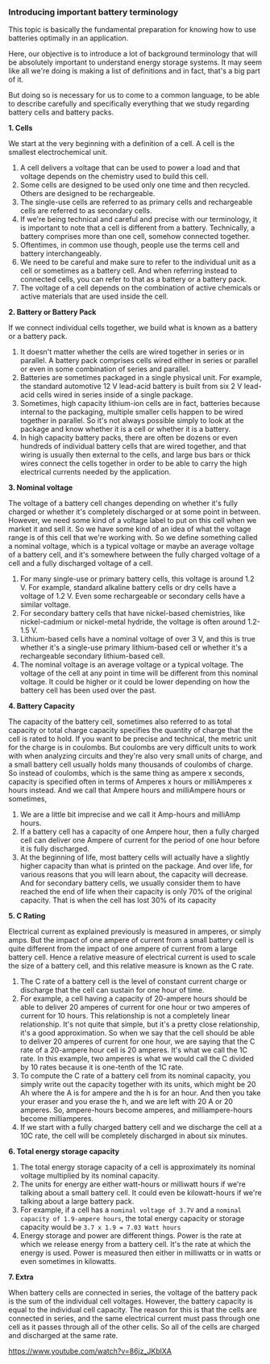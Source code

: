 ### Introducing important battery terminology

This topic is basically the fundamental preparation for knowing how to use batteries optimally in an application. 

Here, our objective is to introduce a lot of background terminology that will be absolutely important to understand energy storage systems. It may seem like all we're doing is making a list of definitions and in fact, that's a big part of it. 

But doing so is necessary for us to come to a common language, to be able to describe carefully and specifically everything that we study regarding battery cells and battery packs.


**1. Cells**

We start at the very beginning with a definition of a cell. A cell is the smallest electrochemical unit.
  
   1.  A cell delivers a voltage that can be used to power a load and that voltage depends on the chemistry used to build this cell. 
   2. Some cells are designed to be used only one time and then recycled. Others are designed to be rechargeable. 
   3. The single-use cells are referred to as primary cells and rechargeable cells are referred to as secondary cells. 
   4. If we're being technical and careful and precise with our terminology, it is important to note that a cell is different from a battery. Technically, a battery comprises more than one cell, somehow connected together. 
   5. Oftentimes, in common use though, people use the terms cell and battery interchangeably.
   6. We need to be careful and make sure to refer to the individual unit as a cell or sometimes as a battery cell. And when referring instead to connected cells, you can refer to that as a battery or a battery pack.
   7. The voltage of a cell depends on the combination of active chemicals or active materials that are used inside the cell. 



**2. Battery or Battery Pack**

If we connect individual cells together, we build what is known as a battery or a 
battery pack. 

1. It doesn't matter whether the cells are wired together in series or in parallel. A battery pack comprises cells wired either in series or parallel or even in some combination of series and parallel. 
2. Batteries are sometimes packaged in a single physical unit. For example, the standard automotive 12 V lead-acid battery is built from six 2 V lead-acid cells wired in series inside of a single package. 
3. Sometimes, high capacity lithium-ion cells are in fact, batteries because internal to the packaging, multiple smaller cells happen to be wired together in parallel. So it's not always possible simply to look at the package and know whether it is a cell or whether it is a battery. 
4. In high capacity battery packs, there are often be dozens or even hundreds of individual battery cells that are wired together, and that wiring is usually then external to the cells, and large bus bars or thick wires connect the cells together in order to be able to carry the high electrical currents needed by the application.


**3. Nominal voltage**

The voltage of a battery cell changes depending on whether it's fully charged or whether it's completely discharged or at some point in between. However, we need some kind of a voltage label to put on this cell when we market it and sell it. So we have some kind of an idea of what the voltage range is of this cell that we're working with. So we define something called a nominal voltage, which is a typical voltage or maybe an average voltage of a battery cell, and it's somewhere between the fully charged voltage of a cell and a fully discharged voltage of a cell.
1. For many single-use or primary battery cells, this voltage is around 1.2 V. For example, standard alkaline battery cells or dry cells have a voltage of 1.2 V. Even some rechargeable or secondary cells have a similar voltage. 
2. For secondary battery cells that have nickel-based chemistries, like nickel-cadmium or nickel-metal hydride, the voltage is often around 1.2-1.5 V. 
3. Lithium-based cells have a nominal voltage of over 3 V, and this is true whether it's a single-use primary lithium-based cell or whether it's a rechargeable secondary lithium-based cell.
4. The nominal voltage is an average voltage or a typical voltage. The voltage of the cell at any point in time will be different from this nominal voltage. It could be higher or it could be lower depending on how the battery cell has been used over the past.


**4. Battery Capacity**

The capacity of the battery cell, sometimes also referred to as total capacity or total charge capacity specifies the quantity of charge that the cell is rated to hold. If you want to be precise and technical, the metric unit for the charge is in coulombs. But coulombs are very difficult units to work with when analyzing circuits and they're also very small units of charge, and a small battery cell usually holds many thousands of coulombs of charge. So instead of coulombs, which is the same thing as ampere x seconds, capacity is specified often in terms of Amperes x hours or milliAmperes x hours instead. And we call that Ampere hours and milliAmpere hours or sometimes, 
1. We are a little bit imprecise and we call it Amp-hours and milliAmp hours. 
2. If a battery cell has a capacity of one Ampere hour, then a fully charged cell can deliver one Ampere of current for the period of one hour before it is fully discharged. 
3. At the beginning of life, most battery cells will actually have a slightly higher capacity than what is printed on the package. And over life, for various reasons that you will learn about, the capacity will decrease. And for secondary battery cells, we usually consider them to have reached the end of life when their capacity is only 70% of the original capacity. That is when the cell has lost 30% of its capacity



**5. C Rating**

Electrical current as explained previously is measured in amperes, or simply amps. But the impact of one ampere of current from a small battery cell is quite different from the impact of one ampere of current from a large battery cell. Hence a relative measure of electrical current is used to scale the size of a battery cell, and this relative measure is known as the C rate. 
1. The C rate of a battery cell is the level of constant current charge or discharge that the cell can sustain for one hour of time. 
1. For example, a cell having a capacity of 20-ampere hours should be able to deliver 20 amperes of current for one hour or two amperes of current for 10 hours. This relationship is not a completely linear relationship. It's not quite that simple, but it's a pretty close relationship, it's a good approximation. So when we say that the cell should be able to deliver 20 amperes of current for one hour, we are saying that the C rate of a 20-ampere hour cell is 20 amperes. It's what we call the 1C rate. In this example, two amperes is what we would call the C divided by 10 rates because it is one-tenth of the 1C rate. 
1. To compute the C rate of a battery cell from its nominal capacity, you simply write out the capacity together with its units, which might be 20 Ah where the A is for ampere and the h is for an hour. And then you take your eraser and you erase the h, and we are left with 20 A or 20 amperes. So, ampere-hours become amperes, and milliampere-hours become milliamperes. 
1. If we start with a fully charged battery cell and we discharge the cell at a 10C rate, the cell will be completely discharged in about six minutes. 


**6. Total energy storage capacity**

1. The total energy storage capacity of a cell is approximately its nominal voltage multiplied by its nominal capacity. 
1. The units for energy are either watt-hours or milliwatt hours if we're talking about a small battery cell. It could even be kilowatt-hours if we're talking about a large battery pack.
1. For example, if a cell has a ```nominal voltage of 3.7V``` and a `nominal capacity of 1.9-ampere hours`, the total energy capacity or storage capacity would be 
`3.7 x 1.9 = 7.03 Watt hours`
1. Energy storage and power are different things. Power is the rate at which we release energy from a battery cell. It's the rate at which the energy is used. Power is measured then either in milliwatts or in watts or even sometimes in kilowatts.


**7. Extra**

When battery cells are connected in series, the voltage of the battery pack is the sum of the individual cell voltages. However, the battery capacity is equal to the individual cell capacity. The reason for this is that the cells are connected in series, and the same electrical current must pass through one cell as it passes through all of the other cells. So all of the cells are charged and discharged at the same rate.

https://www.youtube.com/watch?v=86jz_JKblXA
